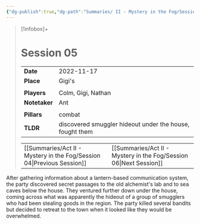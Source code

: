 ```yaml
---
{"dg-publish":true,"dg-path":"Summaries/ II - Mystery in the Fog/Session 05.md","dg-permalink":"summaries/05","permalink":"/summaries/05/","tags":["session"]}
---
```


> [!infobox]+
> # Session 05
> 
> | | |
> | --- | --- |
> | **Date** | 2022-11-17 |
> | **Place** | Gigi's |
> | | | 
> | **Players** | Colm, Gigi, Nathan |
> | **Notetaker** | Ant |
> | | | 
> | **Pillars** | combat | 
> | **TLDR** | discovered smuggler hideout under the house, fought them |
> 
> | | |
> | --- | --- |
> | [[Summaries/Act II - Mystery in the Fog/Session 04\|Previous Session]] | [[Summaries/Act II - Mystery in the Fog/Session 06\|Next Session]] |

After gathering information about a lantern-based communication system, the party discovered secret passages to the old alchemist's lab and to sea caves below the house. They ventured further down under the house, coming across what was apparently the hideout of a group of smugglers who had been stealing goods in the region. The party killed several bandits but decided to retreat to the town when it looked like they would be overwhelmed.
